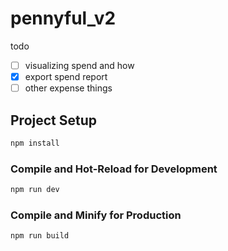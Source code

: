 # pennyful_v2

todo

- [ ] visualizing spend and how
- [x] export spend report
- [ ] other expense things

## Project Setup

```sh
npm install
```

### Compile and Hot-Reload for Development

```sh
npm run dev
```

### Compile and Minify for Production

```sh
npm run build
```
